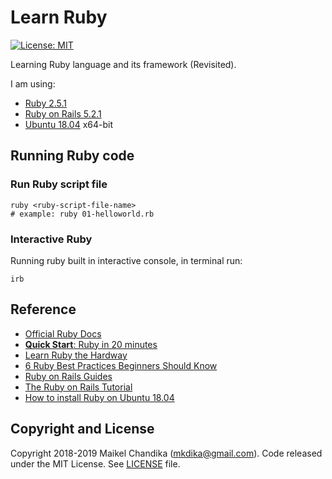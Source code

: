 # Learn Ruby

[![License: MIT](https://img.shields.io/badge/License-MIT-blue.svg)](/LICENSE)

Learning Ruby language and its framework (Revisited).

I am using:

- [Ruby 2.5.1](https://www.ruby-lang.org/end/)
- [Ruby on Rails 5.2.1](https://rubyonrails.org/)
- [Ubuntu 18.04](http://releases.ubuntu.com/18.04/) x64-bit

## Running Ruby code

### Run Ruby script file

```console
ruby <ruby-script-file-name>
# example: ruby 01-helloworld.rb
```

### Interactive Ruby

Running ruby built in interactive console, in terminal run:

```console
irb
```


## Reference

- [Official Ruby Docs](https://www.ruby-lang.org/en/documentation/)
- [__Quick Start__: Ruby in 20 minutes](https://www.ruby-lang.org/en/documentation/quickstart/)
- [Learn Ruby the Hardway](https://learnrubythehardway.org/book/)
- [6 Ruby Best Practices Beginners Should Know](https://www.codementor.io/ruby-on-rails/tutorial/6-ruby-best-practices-beginners-should-know)
- [Ruby on Rails Guides](https://guides.rubyonrails.org/)
- [The Ruby on Rails Tutorial](https://www.railstutorial.org/book)
- [How to install Ruby on Ubuntu 18.04](https://linuxize.com/post/how-to-install-ruby-on-ubuntu-18-04/)


## Copyright and License

Copyright 2018-2019 Maikel Chandika (mkdika@gmail.com). Code released under the 
MIT License. See [LICENSE](/LICENSE) file.
